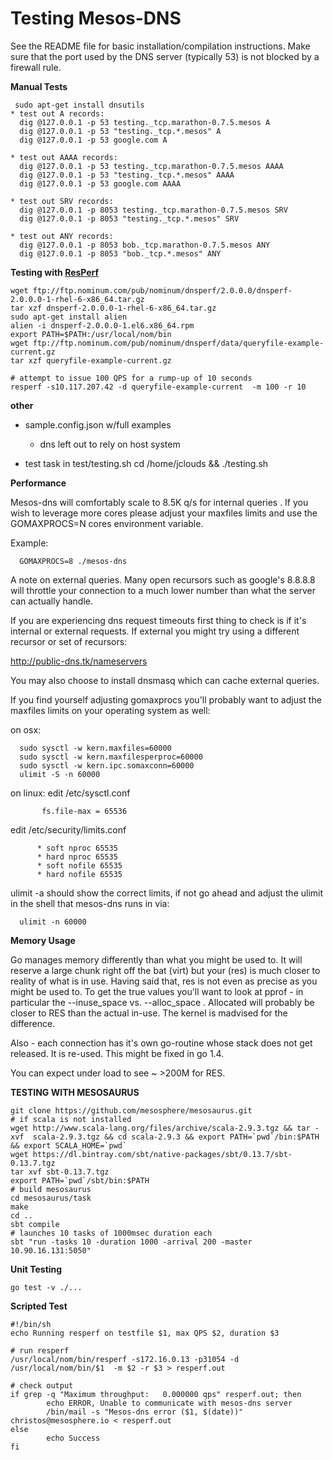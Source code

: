 Testing Mesos-DNS
=========

See the README file for basic installation/compilation instructions. 
Make sure that the port used by the DNS server (typically 53) is not blocked by a firewall rule. 

__Manual Tests__
``` 
 sudo apt-get install dnsutils
* test out A records:
  dig @127.0.0.1 -p 53 testing._tcp.marathon-0.7.5.mesos A
  dig @127.0.0.1 -p 53 "testing._tcp.*.mesos" A
  dig @127.0.0.1 -p 53 google.com A

* test out AAAA records:
  dig @127.0.0.1 -p 53 testing._tcp.marathon-0.7.5.mesos AAAA
  dig @127.0.0.1 -p 53 "testing._tcp.*.mesos" AAAA
  dig @127.0.0.1 -p 53 google.com AAAA

* test out SRV records:
  dig @127.0.0.1 -p 8053 testing._tcp.marathon-0.7.5.mesos SRV
  dig @127.0.0.1 -p 8053 "testing._tcp.*.mesos" SRV

* test out ANY records:
  dig @127.0.0.1 -p 8053 bob._tcp.marathon-0.7.5.mesos ANY
  dig @127.0.0.1 -p 8053 "bob._tcp.*.mesos" ANY
``` 

__Testing with [ResPerf](http://linux.die.net/man/1/resperf)__
``` 
wget ftp://ftp.nominum.com/pub/nominum/dnsperf/2.0.0.0/dnsperf-2.0.0.0-1-rhel-6-x86_64.tar.gz
tar xzf dnsperf-2.0.0.0-1-rhel-6-x86_64.tar.gz
sudo apt-get install alien
alien -i dnsperf-2.0.0.0-1.el6.x86_64.rpm 
export PATH=$PATH:/usr/local/nom/bin
wget ftp://ftp.nominum.com/pub/nominum/dnsperf/data/queryfile-example-current.gz
tar xzf queryfile-example-current.gz

# attempt to issue 100 QPS for a rump-up of 10 seconds
resperf -s10.117.207.42 -d queryfile-example-current  -m 100 -r 10
``` 

__other__

* sample.config.json w/full examples
  - dns left out to rely on host system

* test task in test/testing.sh
  cd /home/jclouds && ./testing.sh


__Performance__

Mesos-dns will comfortably scale to 8.5K q/s for internal queries
.
If you wish to leverage more cores please adjust your maxfiles limits and use the GOMAXPROCS=N cores environment variable.

Example:
```
  GOMAXPROCS=8 ./mesos-dns
```

A note on external queries. Many open recursors such as google's 8.8.8.8 will throttle your connection to a much lower number than what the server can actually handle.

If you are experiencing dns request timeouts first thing to check is if it's internal or external requests. If external you might try using a different recursor or set of recursors:

http://public-dns.tk/nameservers

You may also choose to install dnsmasq which can cache external queries.

If you find yourself adjusting gomaxprocs you'll probably want to adjust the maxfiles limits on your operating system as well:

on osx:
  ```
    sudo sysctl -w kern.maxfiles=60000
    sudo sysctl -w kern.maxfilesperproc=60000
    sudo sysctl -w kern.ipc.somaxconn=60000
    ulimit -S -n 60000
  ```
 
on linux:
edit /etc/sysctl.conf 
 ```
        fs.file-max = 65536
 ```
      
edit /etc/security/limits.conf
```
      * soft nproc 65535
      * hard nproc 65535
      * soft nofile 65535
      * hard nofile 65535
```

ulimit -a should show the correct limits, if not go ahead and adjust the ulimit in the shell that mesos-dns runs in via:

```
  ulimit -n 60000
```

__Memory Usage__

Go manages memory differently than what you might be used to. It will reserve a large chunk right off the bat (virt) but your (res) is much closer to reality of what is in use. Having said that, res is not even as precise as you might be used to. To get the true values you'll want to look at pprof - in particular the --inuse_space vs. --alloc_space . Allocated will probably be closer to RES than the actual in-use. The kernel is madvised for the difference.

Also - each connection has it's own go-routine whose stack does not get released. It is re-used. This might be fixed in go 1.4.

You can expect under load to see ~ >200M for RES.

__TESTING WITH MESOSAURUS__
 ```
git clone https://github.com/mesosphere/mesosaurus.git
# if scala is not installed
wget http://www.scala-lang.org/files/archive/scala-2.9.3.tgz && tar -xvf  scala-2.9.3.tgz && cd scala-2.9.3 && export PATH=`pwd`/bin:$PATH && export SCALA_HOME=`pwd`
wget https://dl.bintray.com/sbt/native-packages/sbt/0.13.7/sbt-0.13.7.tgz
tar xvf sbt-0.13.7.tgz 
export PATH=`pwd`/sbt/bin:$PATH
# build mesosaurus
cd mesosaurus/task
make
cd ..
sbt compile
# launches 10 tasks of 1000msec duration each
sbt "run -tasks 10 -duration 1000 -arrival 200 -master 10.90.16.131:5050"
 ```

__Unit Testing__
```
go test -v ./...
```

__Scripted Test__
```
#!/bin/sh
echo Running resperf on testfile $1, max QPS $2, duration $3

# run resperf
/usr/local/nom/bin/resperf -s172.16.0.13 -p31054 -d /usr/local/nom/bin/$1  -m $2 -r $3 > resperf.out

# check output
if grep -q "Maximum throughput:   0.000000 qps" resperf.out; then
        echo ERROR, Unable to communicate with mesos-dns server
        /bin/mail -s "Mesos-dns error ($1, $(date))" christos@mesosphere.io < resperf.out
else
        echo Success
fi

```


